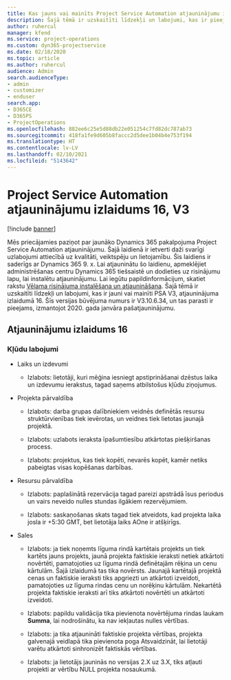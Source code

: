 ```yaml
---
title: Kas jauns vai mainīts Project Service Automation atjauninājumu izlaidumā 16, V3
description: Šajā tēmā ir uzskaitīti līdzekļi un labojumi, kas ir pieejami Project Service Automation atjauninājumu izlaidumā 16, V3.
author: ruhercul
manager: kfend
ms.service: project-operations
ms.custom: dyn365-projectservice
ms.date: 02/18/2020
ms.topic: article
ms.author: ruhercul
audience: Admin
search.audienceType:
- admin
- customizer
- enduser
search.app:
- D365CE
- D365PS
- ProjectOperations
ms.openlocfilehash: 882ee6c25e5d88db22e051254c7fd82dc787ab73
ms.sourcegitcommit: 418fa1fe9d605b8faccc2d5dee1b04b4e753f194
ms.translationtype: HT
ms.contentlocale: lv-LV
ms.lasthandoff: 02/10/2021
ms.locfileid: "5143642"
---
```

# <a name="project-service-automation-update-release-16-v3"></a>Project Service Automation atjauninājumu izlaidums 16, V3

[!include [banner](../includes/psa-now-project-operations.md)]

Mēs priecājamies paziņot par jaunāko Dynamics 365 pakalpojuma Project Service Automation atjauninājumu. Šajā laidienā ir ietverti daži svarīgi uzlabojumi attiecībā uz kvalitāti, veiktspēju un lietojamību.  Šis laidiens ir saderīgs ar Dynamics 365 9. x. Lai atjauninātu šo laidienu, apmeklējiet administrēšanas centru Dynamics 365 tiešsaistē un dodieties uz risinājumu lapu, lai instalētu atjauninājumu. Lai iegūtu papildinformācijum, skatiet rakstu [Vēlama risinājuma instalēšana un atjaunināšana](https://docs.microsoft.com/dynamics365/project-service/upgrade-psa-home-page).
Šajā tēmā ir uzskaitīti līdzekļi un labojumi, kas ir jauni vai mainīti PSA V3, atjauninājuma izlaidumā 16. Šīs versijas būvējuma numurs ir V3.10.6.34, un tas parasti ir pieejams, izmantojot 2020. gada janvāra pašatjauninājumu.


## <a name="update-release-16"></a>Atjauninājumu izlaidums 16

### <a name="bug-fixes"></a>Kļūdu labojumi

-   Laiks un izdevumi

    -   Izlabots: lietotāji, kuri mēģina iesniegt apstiprināšanai dzēstus laika un izdevumu ierakstus, tagad saņems atbilstošus kļūdu ziņojumus.

-   Projekta pārvaldība

    -   Izlabots: darba grupas dalībniekiem veidnēs definētās resursu struktūrvienības tiek ievērotas, un veidnes tiek lietotas jaunajā projektā.

    -   Izlabots: uzlabots ieraksta īpašumtiesību atkārtotas piešķiršanas process.

    -   Izlabots: projektus, kas tiek kopēti, nevarēs kopēt, kamēr netiks pabeigtas visas kopēšanas darbības.

-   Resursu pārvaldība

    -   Izlabots: paplašinātā rezervācija tagad pareizi apstrādā īsus periodus un vairs neveido nulles stundas ilgākiem rezervējumiem.

    -   Izlabots: saskaņošanas skats tagad tiek atveidots, kad projekta laika josla ir +5:30 GMT, bet lietotāja laiks AOne ir atšķirīgs.

-   Sales

    -   Izlabots: ja tiek noņemts līguma rindā kartētais projekts un tiek kartēts jauns projekts, jaunā projekta faktiskie ieraksti netiek atkārtoti novērtēti, pamatojoties uz līguma rindā definētajām rēķina un cenu kārtulām. Šajā izlaidumā tas tika novērsts. Jaunajā kartētajā projektā cenas un faktiskie ieraksti tiks apgriezti un atkārtoti izveidoti, pamatojoties uz līguma rindas cenu un norēķinu kārtulām. Nekartētā projekta faktiskie ieraksti arī tiks atkārtoti novērtēti un atkārtoti izveidoti.

    -   Izlabots: papildu validācija tika pievienota novērtējuma rindas laukam **Summa**, lai nodrošinātu, ka nav iekļautas nulles vērtības.

    -   Izlabots: ja tika atjaunināti faktiskie projekta vērtības, projekta galvenajā veidlapā tika pievienota poga Atsvaidzināt, lai lietotāji varētu atkārtoti sinhronizēt faktiskās vērtības.

    -   Izlabots: ja lietotājs jauninās no versijas 2.X uz 3.X, tiks atļauti projekti ar vērtību NULL projekta nosaukumā.

